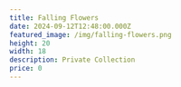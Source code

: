 ```yaml
---
title: Falling Flowers
date: 2024-09-12T12:48:00.000Z
featured_image: /img/falling-flowers.png
height: 20
width: 18
description: Private Collection
price: 0
---
```


